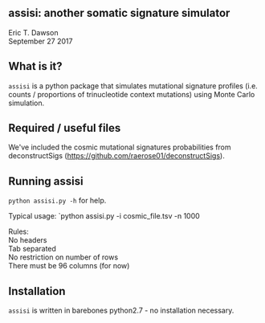 assisi: another somatic signature simulator
-------------------------------------------
Eric T. Dawson  
September 27 2017


## What is it?
`assisi` is a python package that simulates mutational signature profiles (i.e. counts / proportions of trinucleotide context mutations) using Monte Carlo simulation.

## Required / useful files
We've included the cosmic mutational signatures probabilities from deconstructSigs (https://github.com/raerose01/deconstructSigs).

## Running assisi
`python assisi.py -h` for help.  

Typical usage: `python assisi.py -i cosmic_file.tsv -n 1000

Rules:  
    No headers  
    Tab separated  
    No restriction on number of rows  
    There must be 96 columns (for now)  

## Installation
`assisi` is written in barebones python2.7 - no installation necessary.

